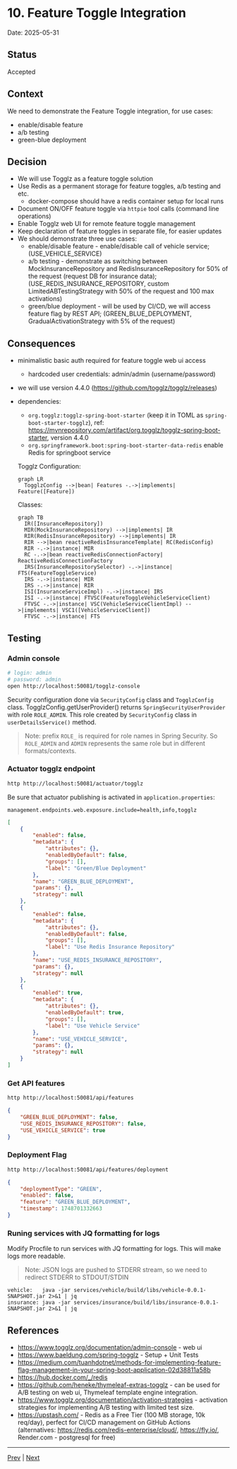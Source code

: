 # 10. Feature Toggle Integration

Date: 2025-05-31

## Status

Accepted

## Context

We need to demonstrate the Feature Toggle integration, for use cases:
- enable/disable feature
- a/b testing
- green-blue deployment

## Decision

- We will use Togglz as a feature toggle solution
- Use Redis as a permanent storage for feature toggles, a/b testing and etc.
  - docker-compose should have a redis container setup for local runs
- Document ON/OFF feature toggle via `httpie` tool calls (command line operations)
- Enable Togglz web UI for remote feature toggle management
- Keep declaration of feature toggles in separate file, for easier updates
- We should demonstrate three use cases:
  - enable/disable feature - enable/disable call of vehicle service; (USE_VEHICLE_SERVICE)
  - a/b testing - demonstrate as switching between MockInsuranceRepository and RedisInsuranceRepository for 50% of the request (request DB for insurance data); (USE_REDIS_INSURANCE_REPOSITORY, custom LimitedABTestingStrategy with 50% of the request and 100 max activations)
  - green/blue deployment - will be used by CI/CD, we will access feature flag by REST API; (GREEN_BLUE_DEPLOYMENT, GradualActivationStrategy with 5% of the request)

## Consequences

- minimalistic basic auth required for feature toggle web ui access
  - hardcoded user credentials: admin/admin (username/password)
- we will use version 4.4.0 (https://github.com/togglz/togglz/releases)
- dependencies: 
  - `org.togglz:togglz-spring-boot-starter` (keep it in TOML as `spring-boot-starter-togglz`), ref: https://mvnrepository.com/artifact/org.togglz/togglz-spring-boot-starter, version 4.4.0
  - `org.springframework.boot:spring-boot-starter-data-redis` enable Redis for springboot service

  Togglz Configuration:

  ```mermaid
  graph LR
    TogglzConfig -->|bean| Features -.->|implements| Feature([Feature])

  ```

  Classes:

  ```mermaid
  graph TB
    IR([InsuranceRepository])
    MIR(MockInsuranceRepository) -->|implements| IR
    RIR(RedisInsuranceRepository) -->|implements| IR
    RIR -->|bean reactiveRedisInsuranceTemplate| RC(RedisConfig)
    RIR -.->|instance| MIR
    RC -.->|bean reactiveRedisConnectionFactory| ReactiveRedisConnectionFactory
    IRS(InsuranceRepositorySelector) -.->|instance| FTS(FeatureToggleService)
    IRS -.->|instance| MIR
    IRS -.->|instance| RIR
    ISI(InsuranceServiceImpl) -.->|instance| IRS
    ISI -.->|instance| FTVSC(FeatureToggleVehicleServiceClient)
    FTVSC -.->|instance| VSC(VehicleServiceClientImpl) -->|implements| VSC1([VehicleServiceClient])
    FTVSC -.->|instance| FTS
  ```

## Testing

### Admin console

```bash
# login: admin
# password: admin
open http://localhost:50081/togglz-console
```

Security configuration done via `SecurityConfig` class and `TogglzConfig` class.
TogglzConfig.getUserProvider() returns `SpringSecurityUserProvider` with role `ROLE_ADMIN`. This role created by `SecurityConfig` class in `userDetailsService()` method. 

> Note: prefix `ROLE_` is required for role names in Spring Security. So `ROLE_ADMIN` and `ADMIN` represents the same role but in different formats/contexts.

### Actuator togglz endpoint

```bash
http http://localhost:50081/actuator/togglz
```

Be sure that actuator publishing is activated in `application.properties`: 

```properties
management.endpoints.web.exposure.include=health,info,togglz
```

```json
[
    {
        "enabled": false,
        "metadata": {
            "attributes": {},
            "enabledByDefault": false,
            "groups": [],
            "label": "Green/Blue Deployment"
        },
        "name": "GREEN_BLUE_DEPLOYMENT",
        "params": {},
        "strategy": null
    },
    {
        "enabled": false,
        "metadata": {
            "attributes": {},
            "enabledByDefault": false,
            "groups": [],
            "label": "Use Redis Insurance Repository"
        },
        "name": "USE_REDIS_INSURANCE_REPOSITORY",
        "params": {},
        "strategy": null
    },
    {
        "enabled": true,
        "metadata": {
            "attributes": {},
            "enabledByDefault": true,
            "groups": [],
            "label": "Use Vehicle Service"
        },
        "name": "USE_VEHICLE_SERVICE",
        "params": {},
        "strategy": null
    }
]
```

### Get API features

```bash
http http://localhost:50081/api/features
```

```json
{
    "GREEN_BLUE_DEPLOYMENT": false,
    "USE_REDIS_INSURANCE_REPOSITORY": false,
    "USE_VEHICLE_SERVICE": true
}
```

### Deployment Flag

```bash
http http://localhost:50081/api/features/deployment
```

```json
{
    "deploymentType": "GREEN",
    "enabled": false,
    "feature": "GREEN_BLUE_DEPLOYMENT",
    "timestamp": 1748701332663
}
```

### Runing services with JQ formatting for logs

Modify Procfile to run services with JQ formatting for logs. This will make logs more readable.

> Note: JSON logs are pushed to STDERR stream, so we need to redirect STDERR to STDOUT/STDIN

```text
vehicle:   java -jar services/vehicle/build/libs/vehicle-0.0.1-SNAPSHOT.jar 2>&1 | jq
insurance: java -jar services/insurance/build/libs/insurance-0.0.1-SNAPSHOT.jar 2>&1 | jq
```

## References

- https://www.togglz.org/documentation/admin-console - web ui
- https://www.baeldung.com/spring-togglz - Setup + Unit Tests
- https://medium.com/tuanhdotnet/methods-for-implementing-feature-flag-management-in-your-spring-boot-application-02d38811a58b
- https://hub.docker.com/_/redis 
- https://github.com/heneke/thymeleaf-extras-togglz - can be used for A/B testing on web ui, Thymeleaf template engine integration.
- https://www.togglz.org/documentation/activation-strategies - activation strategies for implementing A/B testing with limited test size.
- https://upstash.com/ - Redis as a Free Tier (100 MB storage, 10k req/day), perfect for CI/CD management on GitHub Actions (alternatives: https://redis.com/redis-enterprise/cloud/,  https://fly.io/, Render.com - postgresql for free)

---

[Prev](./0009-distributed-tracing.md) | [Next](./0011-green-and-blue-deployment-strategy.md)